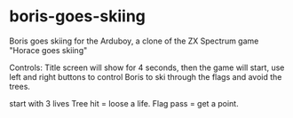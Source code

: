 # boris-goes-skiing

Boris goes skiing for the Arduboy, a clone of the ZX Spectrum game "Horace goes skiing" 

Controls:
Title screen will show for 4 seconds, then the game will start, use left and right buttons to control Boris to ski through the flags and avoid the trees.

start with 3 lives
Tree hit = loose a life.
Flag pass = get a point.

